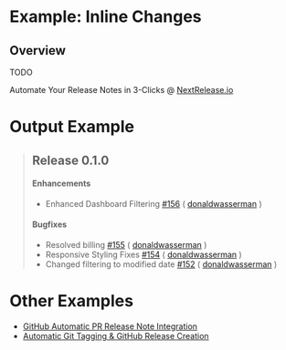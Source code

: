 # Example: Inline Changes #
## Overview ##
TODO

Automate Your Release Notes in 3-Clicks @ [NextRelease.io](https://www.nextrelease.io)


# Output Example #
> ## Release 0.1.0
> #### Enhancements 
> - Enhanced Dashboard Filtering [#156](https://github.com/nextreleaseio/frontend/pull/156) ( [donaldwasserman](https://github.com/donaldwasserman) )
>
> #### Bugfixes 
> - Resolved billing [#155](https://github.com/nextreleaseio/frontend/pull/155) ( [donaldwasserman](https://github.com/donaldwasserman) )
> - Responsive Styling Fixes [#154](https://github.com/nextreleaseio/frontend/pull/154) ( [donaldwasserman](https://github.com/donaldwasserman) )
> - Changed filtering to modified date [#152](https://github.com/nextreleaseio/frontend/pull/152) ( [donaldwasserman](https://github.com/donaldwasserman) )

# Other Examples
* [GitHub Automatic PR Release Note Integration](https://github.com/nextreleaseio/example-branch-per-environment/pull/5)
* [Automatic Git Tagging & GitHub Release Creation](https://github.com/nextreleaseio/example-branch-per-environment/releases)

